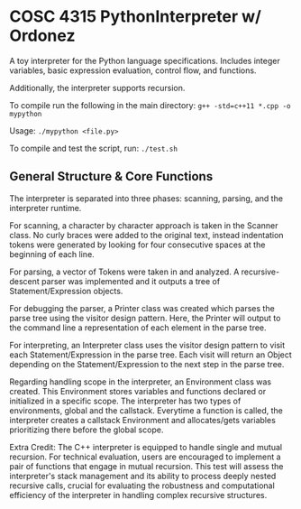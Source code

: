 # COSC 4315 PythonInterpreter w/ Ordonez
A toy interpreter for the Python language specifications. Includes integer variables, basic expression evaluation, control flow, and functions.

Additionally, the interpreter supports recursion.

To compile run the following in the main directory:
`g++ -std=c++11 *.cpp -o mypython`

Usage:
`./mypython <file.py>`

To compile and test the script, run:
`./test.sh`


## General Structure & Core Functions
The interpreter is separated into three phases: scanning, parsing, and the interpreter runtime.

For scanning, a character by character approach is taken in the Scanner class. No curly braces were added to the original text, instead indentation tokens were generated by looking for four consecutive spaces at the beginning of each line.

For parsing, a vector of Tokens were taken in and analyzed. A recursive-descent parser was implemented and it outputs a tree of Statement/Expression objects.

For debugging the parser, a Printer class was created which parses the parse tree using the visitor design pattern. Here, the Printer will output to the command line a representation of each element in the parse tree.


For interpreting, an Interpreter class uses the visitor design pattern to visit each Statement/Expression in the parse tree. Each visit will return an Object depending on the Statement/Expression to the next step in the parse tree.

Regarding handling scope in the interpreter, an Environment class was created. This Environment stores variables and functions declared or initialized in a specific scope. The interpreter has two types of environments, global and the callstack. Everytime a function is called, the interpreter creates a callstack Environment and allocates/gets variables prioritizing there before the global scope.

Extra Credit: The C++ interpreter is equipped to handle single and mutual recursion. For technical evaluation, users are encouraged to implement a pair of functions that engage in mutual recursion. This test will assess the interpreter's stack management and its ability to process deeply nested recursive calls, crucial for evaluating the robustness and computational efficiency of the interpreter in handling complex recursive structures.
